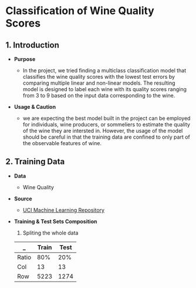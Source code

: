 # Classification of Wine Quality Scores

## 1. Introduction

   * **Purpose**
 
     - In the project, we tried finding a multiclass classification model that classifies the wine quality scores with the lowest test errors by comparing multiple linear and non-linear models. The resulting model is designed to label each wine with its quality scores ranging from 3 to 9 based on the input data corresponding to the wine.

   * **Usage & Caution** 
  
     - we are expecting the best model built in the project can be employed for individuals, wine producers, or sommeliers to estimate the quality of the wine they are intersted in. However, the usage of the model should be careful in that the training data are confined to only part of the observable features of wine.

## 2. Training Data

  * **Data**
    
    - Wine Quality

  * **Source** 
    
    - [UCI Machine Learning Repository](https://archive.ics.uci.edu/ml/datasets/Wine+Quality)

  * **Training & Test Sets Composition**
  
    1. Spliting the whole data

      _  |  Train  |  Test 
    -----|---------|---------
    Ratio | 80% | 20%
    Col | 13 | 13
    Row | 5223 | 1274
  



  















